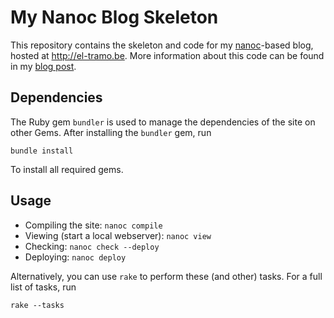 # My Nanoc Blog Skeleton

This repository contains the skeleton and code for my [nanoc](http://nanoc.ws)-based blog,
hosted at <http://el-tramo.be>. 
More information about this code can be found in my [blog post](http://el-tramo.be/blog/wordpress-to-nanoc).


## Dependencies

The Ruby gem `bundler` is used to manage the dependencies of the
site on other Gems. After installing the `bundler` gem, run

    bundle install

To install all required gems.


## Usage

- Compiling the site: `nanoc compile`
- Viewing (start a local webserver): `nanoc view`
- Checking: `nanoc check --deploy`
- Deploying: `nanoc deploy`

Alternatively, you can use `rake` to perform these (and other)
tasks. For a full list of tasks, run

    rake --tasks


